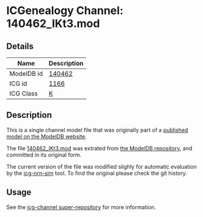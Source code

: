 # ICGenealogy Channel: 140462\_IKt3.mod

## Details

Name | Description
---- | -----------
ModelDB id | [140462](http://senselab.med.yale.edu/ModelDB/ShowModel.cshtml?model=140462)
ICG id | [1166](http://icg.neurotheory.ox.ac.uk/channels/1/1166)
ICG Class | [K](http://icg.neurotheory.ox.ac.uk/channels/1)

## Description

This is a single channel model file that was originally part of a [published model on the ModelDB website](http://senselab.med.yale.edu/ModelDB/ShowModel.cshtml?model=140462).


The file [140462\_IKt3.mod](140462_IKt3.mod) was extrated from [the ModelDB repository](http://senselab.med.yale.edu/ModelDB/ShowModel.cshtml?model=140462), and committed in its original form.

The current version of the file was modified slighly for automatic evaluation by the [icg-nrn-sim](https://github.com/icgenealogy/icg-nrn-sim) tool. To find the original please check the git history.


## Usage

See the [icg-channel super-repository](https://github.com/icgenealogy/icg-channels) for more information.